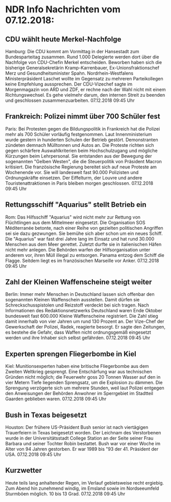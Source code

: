 # NDR Info Nachrichten vom 07.12.2018:


## CDU wählt heute Merkel-Nachfolge
Hamburg: Die CDU kommt am Vormittag in der Hansestadt zum Bundesparteitag zusammen. Rund 1.000 Delegierte werden dort über die Nachfolge von CDU-Chefin Merkel entscheiden. Beworben haben sich die bisherige Generalsekretärin Kramp-Karrenbauer, Ex-Unionsfraktionschef Merz und Gesundheitsminister Spahn. Nordrhein-Westfalens Ministerpräsident Laschet wollte im Gegensatz zu mehreren Parteikollegen keine Empfehlung aussprechen. Der CDU-Vizechef sagte im Morgenmagazin von ARD und ZDF, er rechne nach der Wahl nicht mit einem Richtungswechsel. Es gehe vielmehr darum, den internen Streit zu beenden und geschlossen zusammenzuarbeiten. 07.12.2018 09:45 Uhr 

## Frankreich: Polizei nimmt über 700 Schüler fest
Paris: Bei Protesten gegen die Bildungspolitik in Frankreich hat die Polizei mehr als 700 Schüler vorläufig festgenommen. Laut Innenministerium wurde gestern in hunderten Schulen der Betrieb gestört. Demonstranten zündeten demnach Mülltonnen und Autos an. Die Proteste richten sich gegen schärfere Auswahlkriterien beim Hochschulzugang und mögliche Kürzungen beim Lehrpersonal. Sie entstanden aus der Bewegung der sogenannten "Gelben Westen", die die Steuerpolitik von Präsident Macron kritisiert. Die französische Regierung bereitet sich auf neue Proteste am Wochenende vor. Sie will landesweit fast 90.000 Polizisten und Ordnungskräfte einsetzen. Der Eiffelturm, der Louvre und andere Touristenattraktionen in Paris bleiben morgen geschlossen. 07.12.2018 09:45 Uhr 

## Rettungsschiff "Aquarius" stellt Betrieb ein
Rom: Das Hilfsschiff "Aquarius" wird nicht mehr zur Rettung von Flüchtlingen aus dem Mittelmeer eingesetzt. Die Organisation SOS Méditerranée betonte, nach einer Reihe von gezielten politischen Angriffen sei sie dazu gezwungen. Sie bemühe sich aber schon um ein neues Schiff. Die "Aquarius" war fast drei Jahre lang im Einsatz und hat rund 30.000 Menschen aus dem Meer gerettet. Zuletzt durfte sie in italienischen Häfen nicht mehr anlegen. Die Behörden warfen der Hilfsorganisation unter anderem vor, ihren Müll illegal zu entsorgen. Panama entzog dem Schiff die Flagge. Seitdem liegt es im französischen Marseille vor Anker. 07.12.2018 09:45 Uhr 

## Zahl der Kleinen Waffenscheine steigt weiter
Berlin: Immer mehr Menschen in Deutschland lassen sich offenbar den sogenannten Kleinen Waffenschein ausstellen. Damit dürfen sie Schreckschusspistolen und Reizstoff verdeckt bei sich tragen. Nach Informationen des Redaktionsnetzwerks Deutschland waren Ende Oktober bundesweit fast 600.000 Kleine Waffenscheine registriert. Die Zahl stieg damit innerhalb von vier Jahren um rund 130 Prozent an. Der Vize-Chef der Gewerkschaft der Polizei, Radek, reagierte besorgt. Er sagte den Zeitungen, es bestehe die Gefahr, dass Waffen nicht ordnungsgemäß eingesetzt werden und ihre Inhaber sich selbst gefährden. 07.12.2018 09:45 Uhr 

## Experten sprengen Fliegerbombe in Kiel
Kiel: Munitionsexperten haben eine britische Fliegerbombe aus dem Zweiten Weltkrieg gesprengt. Eine Entschärfung war aus technischen Gründen nicht möglich; die Feuerwehr goss 20 Tonnen Wasser auf den in vier Metern Tiefe liegenden Sprengsatz, um die Explosion zu dämmen. Die Sprengung verzögerte sich um mehrere Stunden, weil laut Polizei entgegen den Anweisungen der Behörden Anwohner im Sperrgebiet im Stadtteil Gaarden geblieben waren. 07.12.2018 09:45 Uhr 

## Bush in Texas beigesetzt
Houston: Der frühere US-Präsident Bush senior ist nach viertägigen Trauerfeiern in Texas beigesetzt worden. Der Leichnam des Verstorbenen wurde in der Universitätsstadt College Station an der Seite seiner Frau Barbara und seiner Tochter Robin bestattet. Bush war vor einer Woche im Alter von 94 Jahren gestorben. Er war 1989 bis "93 der 41. Präsident der USA. 07.12.2018 09:45 Uhr 

## Kurzwetter
Heute teils lang anhaltender Regen, im Verlauf gebietsweise recht ergiebig. Zum Abend hin zunehmend windig, im Emsland sowie im Nordseeumfeld Sturmböen möglich. 10 bis 13 Grad. 07.12.2018 09:45 Uhr 
